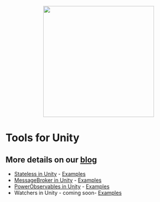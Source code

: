 <p float="left" align="middle">
<img src="https://static.wixstatic.com/media/f68c42_a8586a81f2c24065b8d0c3eaa4c6d4d2~mv2.png" height="300">
</p>

# Tools for Unity

## More details on our [blog](https://www.gbrosgames.com/blog)

- [Stateless in Unity](https://www.gbrosgames.com/post/stateless-in-unity) - [Examples](https://github.com/GbrosGames/Tools?path=Assets/Stateless)
- [MessageBroker in Unity](https://www.gbrosgames.com/post/unirx-series-part-1-messagebroker) - [Examples](https://github.com/GbrosGames/Tools?path=Assets/UniRx/MessageBroker)
- [PowerObservables in Unity](https://www.gbrosgames.com/post/unirx-powerobservables) - [Examples](https://github.com/GbrosGames/Tools?path=Assets/UniRx/PowerObservables)
- Watchers in Unity - coming soon- [Examples](https://github.com/GbrosGames/Tools?path=Assets/Watchers)
